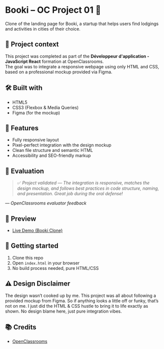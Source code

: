 # Booki – OC Project 01 🏡

Clone of the landing page for Booki, a startup that helps users find lodgings and activities in cities of their choice.

## 🚀 Project context

This project was completed as part of the **Développeur d'application - JavaScript React** formation at OpenClassrooms.  
The goal was to integrate a responsive webpage using only HTML and CSS, based on a professional mockup provided via Figma.

## 🛠️ Built with

- HTML5
- CSS3 (Flexbox & Media Queries)
- Figma (for the mockup)

## 📄 Features

- Fully responsive layout
- Pixel-perfect integration with the design mockup
- Clean file structure and semantic HTML
- Accessibility and SEO-friendly markup

## 💬 Evaluation

> ✅ *Project validated — The integration is responsive, matches the design mockup, and follows best practices in code structure, naming, and presentation. Great job during the oral defense!*

_— OpenClassrooms evaluator feedback_

## 📸 Preview

- [Live Demo (Booki Clone)](https://vincentvdt.github.io/oc-project-01-booki-clone/)

## 📁 Getting started

1. Clone this repo
2. Open `index.html` in your browser
3. No build process needed, pure HTML/CSS
## ⚠️ Design Disclaimer

The design wasn’t cooked up by me. This project was all about following a provided mockup from Figma. So if anything looks a little off or funky, that’s not on me. I just did the HTML & CSS hustle to bring it to life exactly as shown. No design blame here, just pure integration vibes.

## 📚 Credits

- [OpenClassrooms](https://openclassrooms.com/)
